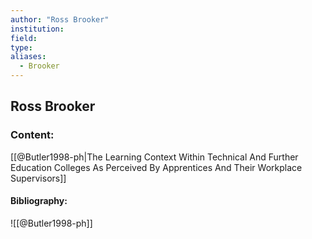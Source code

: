 ```yaml
---
author: "Ross Brooker"
institution:
field:
type:
aliases:
  - Brooker
---
```


## Ross Brooker

### Content:
[[@Butler1998-ph|The Learning Context Within Technical And Further Education Colleges As Perceived By Apprentices And Their Workplace Supervisors]]

#### Bibliography:

![[@Butler1998-ph]]
